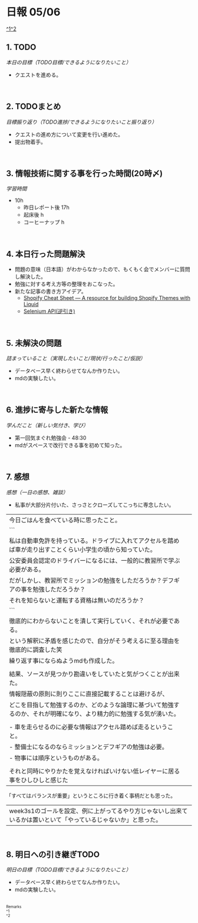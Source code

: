 # 日報 05/06
[^1](#remarks)[^2](#remarks)


## 1. TODO
*本日の目標（TODO目標/できるようになりたいこと）*

  - クエストを進める。


<br>

## 2. TODOまとめ
*目標振り返り（TODO進捗/できるようになりたいこと振り返り）*

  - クエストの進め方について変更を行い進めた。
  - 提出物着手。

<br>


## 3. 情報技術に関する事を行った時間(20時〆)

*学習時間*

  - 10h
    - 昨日レポート後 17h
    - 起床後 h
    - コーヒーナップ h


<br>


## 4. 本日行った問題解決

  - 問題の意味（日本語）がわからなかったので、もくもく会でメンバーに質問し解決した。
  - 勉強に対する考え方等の整理をおこなった。
  - 新たな記事の書き方アイデア。
    - [Shopify Cheat Sheet — A resource for building Shopify Themes with Liquid](https://www.shopify.com/partners/shopify-cheat-sheet)
    - [Selenium API(逆引き)](https://www.seleniumqref.com/api/webdriver_gyaku.html)
  


<br>


## 5. 未解決の問題
*詰まっていること（実現したいこと/現状/行ったこと/仮説）*

  - データベース早く終わらせてなんか作りたい。
  - mdの実験したい。


<br>


## 6. 進捗に寄与した新たな情報
*学んだこと（新しい気付き、学び）*

  - 第一回気まぐれ勉強会 - 48:30
  - mdがスペースで改行できる事を初めて知った。


<br>

## 7. 感想
*感想（一日の感想、雑談）*

  - 私事が大部分片付いた、さっさとクローズしてこっちに専念したい。

  |||
  |-|-|
  |   今日ごはんを食べている時に思ったこと。<br> |
  | ``` |
  | 私は自動車免許を持っている。ドライブに入れてアクセルを踏めば車が走り出すことくらい小学生の頃から知っていた。 |
  | 公安委員会認定のドライバーになるには、一般的に教習所で学ぶ必要がある。 |
  | だがしかし、教習所でミッションの勉強をしただろうか？デフギアの事を勉強しただろうか？ |
  | それを知らないと運転する資格は無いのだろうか？ |
  | ``` |
  | 徹底的にわからないことを潰して実行していく、それが必要である。<br> |
  | という解釈に矛盾を感じたので、自分がそう考えるに至る理由を徹底的に調査した笑<br> |
  | 繰り返す事にならぬようmdも作成した。<br> |
|  |
  | 結果、ソースが見つかり勘違いをしていたと気がつくことが出来た。<br> |
  | 情報隠蔽の原則に則りここに直接記載することは避けるが、<br> |
  | どこを目指して勉強するのか、どのような論理に基づいて勉強するのか、それが明確になり、より精力的に勉強する気が湧いた。<br> |
|  |
  | - 車を走らせるのに必要な情報はアクセル踏めば走るということ。<br> |
  | - 整備士になるのならミッションとデフギアの勉強は必要。<br> |
  | - 物事には順序というものがある。<br> |
|  |
  | それと同時にやりかたを覚えなければいけない低レイヤーに居る事をひしひしと感じた<br> |

「すべてはバランスが重要」というところに行き着く事柄だとも思った。<br>

||
| - |
  | week3s1のゴールを設定、例に上がってるやり方じゃないし出来ているかは置いといて「やっているじゃないか」と思った。<br> |

<!-- いつの間にか周りに流されて、他人の評価に依存して努力することが、あたかも良い事かのように考えてしまっていた。 -->
<!-- 他人はあなたのために存在するのではない。当然あなたには興味が無いし、必要があれば裏切る、あなたもそうするだろう。 -->
<!-- あなたはあなたの意見を持っている。私は私の意見を持っている。そのうえで、お互いがお互いの意見を尊重し合い -->
<!-- 前進できる事こそ、真に「良好な人間関係」と呼ばれるものだと思う。 -->
<!-- 他者と会話をし、信頼関係を構築することは大いに重要だと思う。 -->
<!-- 他人が見ているから頑張ろうは違う。会話禁止なのであれば本来質問もできないはずである。 -->
<!-- その場のノリでルールを決める「グレーゾーン」なんかは最悪、 -->
<!-- その人はその人で意見があってルールを確認し参加しているのに、その場のその人の意見を押し付けることになるからである。 -->
<!--  -->
<!-- この意見から必要なグループは喋れるグループであると主張しているが、押し付ける事はしない -->
<!-- あなたはあなたの意見、私は私の意見 -->
<!--  -->

<br>


## 8. 明日への引き継ぎTODO
*明日の目標（TODO目標/できるようになりたいこと）*

  - データベース早く終わらせてなんか作りたい。
  - mdの実験したい。


<br>


<span id="remarks" style="font-size:x-small">
  Remarks<br>
  ^1 <br>
  ^2 <br>
</span>


<br>

